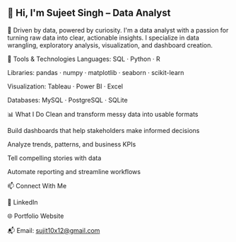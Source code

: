 ## 👋 Hi, I'm Sujeet Singh – Data Analyst

<!--
**sujit10x12/sujit10x12** is a ✨ _special_ ✨ repository because its `README.md` (this file) appears on your GitHub profile.

Here are some ideas to get you started:

- 🔭 I’m currently working on ...
- 🌱 I’m currently learning ...
- 👯 I’m looking to collaborate on ...
- 🤔 I’m looking for help with ...
- 💬 Ask me about ...
- 📫 How to reach me: ...
- 😄 Pronouns: ...
- ⚡ Fun fact: ...
-->

🎯 Driven by data, powered by curiosity.
I'm a data analyst with a passion for turning raw data into clear, actionable insights. I specialize in data wrangling, exploratory analysis, visualization, and dashboard creation.

🔧 Tools & Technologies
Languages: SQL · Python · R

Libraries: pandas · numpy · matplotlib · seaborn · scikit-learn

Visualization: Tableau · Power BI · Excel

Databases: MySQL · PostgreSQL · SQLite

📊 What I Do
Clean and transform messy data into usable formats

Build dashboards that help stakeholders make informed decisions

Analyze trends, patterns, and business KPIs

Tell compelling stories with data

Automate reporting and streamline workflows

📫 Connect With Me

💼 LinkedIn

🌐 Portfolio Website

📬 Email: sujit10x12@gmail.com








